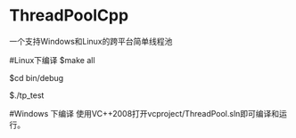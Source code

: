 # ThreadPoolCpp
一个支持Windows和Linux的跨平台简单线程池

#Linux下编译
$make all

$cd bin/debug

$./tp_test

#Windows 下编译
使用VC++2008打开vcproject/ThreadPool.sln即可编译和运行。
